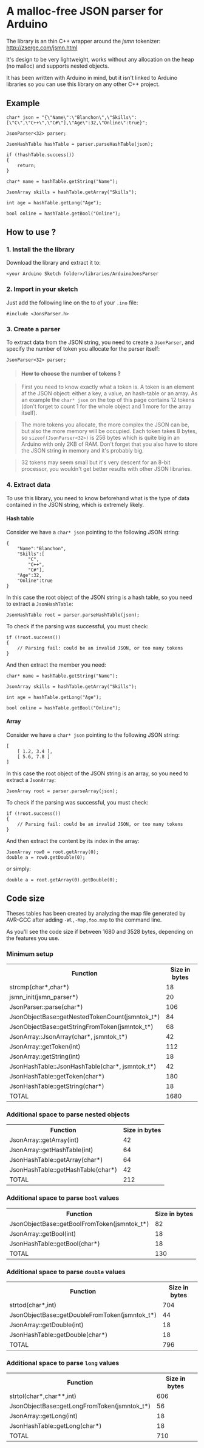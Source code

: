 # A malloc-free JSON parser for Arduino

The library is an thin C++ wrapper around the *jsmn* tokenizer: http://zserge.com/jsmn.html

It's design to be very lightweight, works without any allocation on the heap (no malloc) and supports nested objects.

It has been written with Arduino in mind, but it isn't linked to Arduino libraries so you can use this library on any other C++ project.

## Example

    char* json = "{\"Name\":\"Blanchon\",\"Skills\":[\"C\",\"C++\",\"C#\"],\"Age\":32,\"Online\":true}";

    JsonParser<32> parser;

    JsonHashTable hashTable = parser.parseHashTable(json);

    if (!hashTable.success())
    {
        return;
    }

    char* name = hashTable.getString("Name");

    JsonArray skills = hashTable.getArray("Skills");

    int age = hashTable.getLong("Age");

    bool online = hashTable.getBool("Online");

## How to  use ?

### 1. Install the the library

Download the library and extract it to:

    <your Arduino Sketch folder>/libraries/ArduinoJonsParser

### 2. Import in your sketch

Just add the following line on the to of your `.ino` file:

    #include <JonsParser.h>
    
### 3. Create a parser

To extract data from the JSON string, you need to create a `JsonParser`, and specify the number of token you allocate for the parser itself:

    JsonParser<32> parser;
    
> #### How to choose the number of tokens ?

> First you need to know exactly what a token is. A token is an element af the JSON object: either a key, a value, an hash-table or an array.
> As an example the `char* json` on the top of this page contains 12 tokens (don't forget to count 1 for the whole object and 1 more for the array itself).

> The more tokens you allocate, the more complex the JSON can be, but also the more memory will be occupied.
> Each token takes 8 bytes, so `sizeof(JsonParser<32>)` is 256 bytes which is quite big in an Arduino with only 2KB of RAM.
> Don't forget that you also have to store the JSON string in memory and it's probably big.

> 32 tokens may seem small but it's very descent for an 8-bit processor, you wouldn't get better results with other JSON libraries.

### 4. Extract data

To use this library, you need to know beforehand what is the type of data contained in the JSON string, which is extremely likely.

#### Hash table

Consider we have a `char* json` pointing to the following JSON string:

    {
        "Name":"Blanchon",
        "Skills":[
            "C",
            "C++",
            "C#"],
        "Age":32,
        "Online":true
    }

In this case the root object of the JSON string is a hash table, so you need to extract a `JsonHashTable`:
   
    JsonHashTable root = parser.parseHashTable(json);
    
To check if the parsing was successful, you must check:

    if (!root.success())
    {
        // Parsing fail: could be an invalid JSON, or too many tokens
    }
    
And then extract the member you need:
    
    char* name = hashTable.getString("Name");

    JsonArray skills = hashTable.getArray("Skills");

    int age = hashTable.getLong("Age");

    bool online = hashTable.getBool("Online");
    
#### Array

Consider we have a `char* json` pointing to the following JSON string:

    [
        [ 1.2, 3.4 ],
        [ 5.6, 7.8 ]               
    ]

In this case the root object of the JSON string is an array, so you need to extract a `JsonArray`:
   
    JsonArray root = parser.parseArray(json);
    
To check if the parsing was successful, you must check:

    if (!root.success())
    {
        // Parsing fail: could be an invalid JSON, or too many tokens
    }
    
And then extract the content by its index in the array:
    
    JsonArray row0 = root.getArray(0);
    double a = row0.getDouble(0);
    
or simply:

    double a = root.getArray(0).getDouble(0);
   
## Code size

Theses tables has been created by analyzing the map file generated by AVR-GCC after adding `-Wl,-Map,foo.map` to the command line.

As you'll see the code size if between 1680 and 3528 bytes, depending on the features you use.

### Minimum setup

<table>
	<tr>
		<th>Function</th>
		<th>Size in bytes</th>
	</tr>
	<tr>
		<td>strcmp(char*,char*)</td>
		<td>18</td>
	</tr>
	<tr>
		<td>jsmn_init(jsmn_parser*)</td>
		<td>20</td>
	</tr>
	<tr>
		<td>JsonParser::parse(char*)</td>
		<td>106</td>
	</tr>
	<tr>
		<td>JsonObjectBase::getNestedTokenCount(jsmntok_t*)</td>
		<td>84</td>		
	</tr>
	<tr>
		<td>JsonObjectBase::getStringFromToken(jsmntok_t*)</td>
		<td>68</td>		
	</tr>
	<tr>
		<td>JsonArray::JsonArray(char*, jsmntok_t*)</td>
		<td>42</td>		
	</tr>
	<tr>
		<td>JsonArray::getToken(int)</td>
		<td>112</td>		
	</tr>
	<tr>
		<td>JsonArray::getString(int)</td>
		<td>18</td>
	</tr>
	<tr>
		<td>JsonHashTable::JsonHashTable(char*, jsmntok_t*)</td>
		<td>42</td>		
	</tr>
	<tr>
		<td>JsonHashTable::getToken(char*)</td>
		<td>180</td>		
	</tr>
	<tr>
		<td>JsonHashTable::getString(char*)</td>
		<td>18</td>
	</tr>
	<tr>
		<td>TOTAL</td>
		<td>1680</td>
	</tr>
</table>

### Additional space to parse nested  objects

<table>
	<tr>
		<th>Function</th>
		<th>Size in bytes</th>
	</tr>
	<tr>
		<td>JsonArray::getArray(int)</td>
		<td>42</td>
	</tr>	
	<tr>
		<td>JsonArray::getHashTable(int)</td>
		<td>64</td>		
	</tr>
	<tr>
		<td>JsonHashTable::getArray(char*)</td>
		<td>64</td>
	</tr>
	<tr>
		<td>JsonHashTable::getHashTable(char*)</td>
		<td>42</td>
	</tr>
	<tr>
		<td>TOTAL</td>
		<td>212</td>
	</tr>
</table>

### Additional space to parse `bool` values

<table>
	<tr>
		<th>Function</th>
		<th>Size in bytes</th>
	</tr>
	<tr>
		<td>JsonObjectBase::getBoolFromToken(jsmntok_t*)</td>
		<td>82</td>
	</tr>	
	<tr>
		<td>JsonArray::getBool(int)</td>
		<td>18</td>		
	</tr>
	<tr>
		<td>JsonHashTable::getBool(char*)</td>
		<td>18</td>
	</tr>
	<tr>
		<td>TOTAL</td>
		<td>130</td>
	</tr>
</table>

### Additional space to parse `double` values

<table>
	<tr>
		<th>Function</th>
		<th>Size in bytes</th>
	</tr>
	<tr>
		<td>strtod(char*,int)</td>
		<td>704</td>
	</tr>	
	<tr>
		<td>JsonObjectBase::getDoubleFromToken(jsmntok_t*)</td>
		<td>44</td>
	</tr>	
	<tr>
		<td>JsonArray::getDouble(int)</td>
		<td>18</td>		
	</tr>
	<tr>
		<td>JsonHashTable::getDouble(char*)</td>
		<td>18</td>
	</tr>
	<tr>
		<td>TOTAL</td>
		<td>796</td>
	</tr>
</table>

### Additional space to parse `long` values

<table>
	<tr>
		<th>Function</th>
		<th>Size in bytes</th>
	</tr>
	<tr>
		<td>strtol(char*,char**,int)</td>
		<td>606</td>
	</tr>	
	<tr>
		<td>JsonObjectBase::getLongFromToken(jsmntok_t*)</td>
		<td>56</td>
	</tr>	
	<tr>
		<td>JsonArray::getLong(int)</td>
		<td>18</td>		
	</tr>
	<tr>
		<td>JsonHashTable::getLong(char*)</td>
		<td>18</td>
	</tr>
	<tr>
		<td>TOTAL</td>
		<td>710</td>
	</tr>
</table>